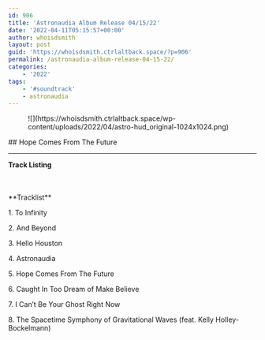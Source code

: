 ```yaml
---
id: 906
title: 'Astronaudia Album Release 04/15/22'
date: '2022-04-11T05:15:57+00:00'
author: whoisdsmith
layout: post
guid: 'https://whoisdsmith.ctrlaltback.space/?p=906'
permalink: /astronaudia-album-release-04-15-22/
categories:
    - '2022'
tags:
    - '#soundtrack'
    - astronaudia
---
```


<figure class="wp-block-image size-large">![](https://whoisdsmith.ctrlaltback.space/wp-content/uploads/2022/04/astro-hud_original-1024x1024.png)</figure>## Hope Comes From The Future

- - - - - -

**Track Listing**

<div aria-hidden="true" class="wp-block-spacer" style="height:35px"></div>**Tracklist**

1\. To Infinity

2\. And Beyond

3\. Hello Houston

4\. Astronaudia

5\. Hope Comes From The Future

6\. Caught In Too Dream of Make Believe

7\. I Can’t Be Your Ghost Right Now

8\. The Spacetime Symphony of Gravitational Waves (feat. Kelly Holley-Bockelmann)